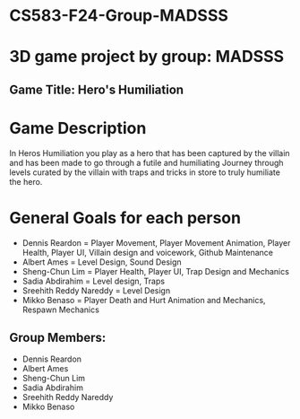 # CS583-F24-Group-MADSSS
# 3D game project by group: MADSSS

## Game Title: Hero's Humiliation

# Game Description
In Heros Humiliation you play as a hero that has been captured by the villain and has been made to go through a futile and humiliating Journey through levels curated by the villain with traps and tricks in store to truly humiliate the hero.

# General Goals for each person
- Dennis Reardon = Player Movement, Player Movement Animation, Player Health, Player UI, Villain design and voicework, Github Maintenance
- Albert Ames = Level Design, Sound Design
- Sheng-Chun Lim = Player Health, Player UI, Trap Design and Mechanics
- Sadia Abdirahim = Level design, Traps
- Sreehith Reddy Nareddy = Level Design
- Mikko Benaso = Player Death and Hurt Animation and Mechanics, Respawn Mechanics

## Group Members:
- Dennis Reardon
- Albert Ames
- Sheng-Chun Lim
- Sadia Abdirahim
- Sreehith Reddy Nareddy
- Mikko Benaso



